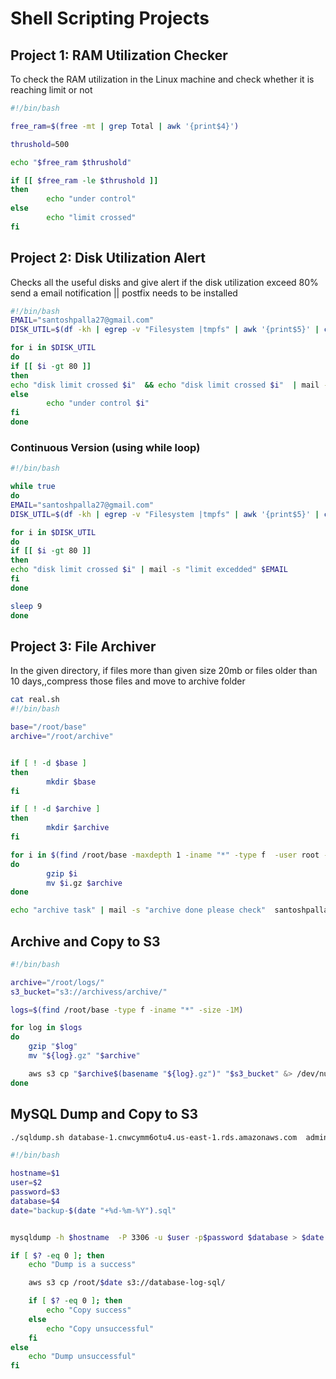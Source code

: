 # Shell Scripting Projects

## Project 1: RAM Utilization Checker

To check the RAM utilization in the Linux machine and check whether it is reaching limit or not

```bash
#!/bin/bash

free_ram=$(free -mt | grep Total | awk '{print$4}')

thrushold=500

echo "$free_ram $thrushold"

if [[ $free_ram -le $thrushold ]]
then
        echo "under control"
else
        echo "limit crossed"
fi
```

## Project 2: Disk Utilization Alert

Checks all the useful disks and give alert if the disk utilization exceed 80% send a email notification || postfix needs to be installed

```bash
#!/bin/bash
EMAIL="santoshpalla27@gmail.com"
DISK_UTIL=$(df -kh | egrep -v "Filesystem |tmpfs" | awk '{print$5}' | cut -d "%" -f1)

for i in $DISK_UTIL
do
if [[ $i -gt 80 ]]
then
echo "disk limit crossed $i"  && echo "disk limit crossed $i"  | mail -s "limit excedded" $EMAIL
else
        echo "under control $i"
fi
done
```

### Continuous Version (using while loop)

```bash
#!/bin/bash

while true
do
EMAIL="santoshpalla27@gmail.com"
DISK_UTIL=$(df -kh | egrep -v "Filesystem |tmpfs" | awk '{print$5}' | cut -d "%" -f1)

for i in $DISK_UTIL
do
if [[ $i -gt 80 ]]
then
echo "disk limit crossed $i" | mail -s "limit excedded" $EMAIL
fi
done

sleep 9
done
```

## Project 3: File Archiver

In the given directory, if files more than given size 20mb or files older than 10 days,,compress those files and move to archive folder

```bash
cat real.sh
#!/bin/bash

base="/root/base"
archive="/root/archive"


if [ ! -d $base ]
then
        mkdir $base
fi

if [ ! -d $archive ]
then
        mkdir $archive
fi

for i in $(find /root/base -maxdepth 1 -iname "*" -type f  -user root -size -5M)
do
        gzip $i
        mv $i.gz $archive
done

echo "archive task" | mail -s "archive done please check"  santoshpalla27@gmail.com
```

## Archive and Copy to S3

```bash
#!/bin/bash

archive="/root/logs/"
s3_bucket="s3://archivess/archive/"  

logs=$(find /root/base -type f -iname "*" -size -1M)

for log in $logs
do
    gzip "$log"
    mv "${log}.gz" "$archive"

    aws s3 cp "$archive$(basename "${log}.gz")" "$s3_bucket" &> /dev/null
done
```

## MySQL Dump and Copy to S3

```bash
./sqldump.sh database-1.cnwcymm6otu4.us-east-1.rds.amazonaws.com  admin santoshpalla EmployeeDB
```

```bash
#!/bin/bash

hostname=$1
user=$2
password=$3
database=$4
date="backup-$(date "+%d-%m-%Y").sql"


mysqldump -h $hostname  -P 3306 -u $user -p$password $database > $date

if [ $? -eq 0 ]; then
    echo "Dump is a success"

    aws s3 cp /root/$date s3://database-log-sql/

    if [ $? -eq 0 ]; then
        echo "Copy success"
    else
        echo "Copy unsuccessful"
    fi
else
    echo "Dump unsuccessful"
fi
```
